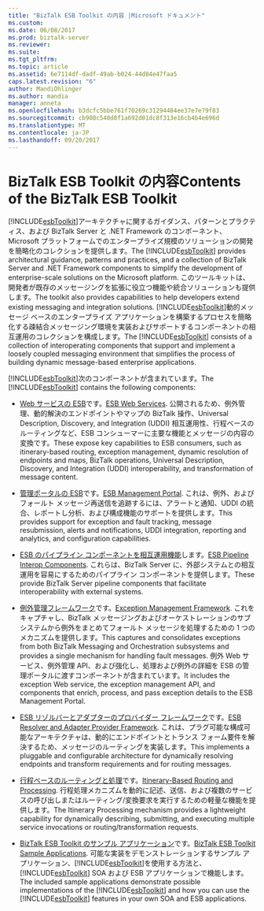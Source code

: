 ```yaml
---
title: "BizTalk ESB Toolkit の内容 |Microsoft ドキュメント"
ms.custom: 
ms.date: 06/08/2017
ms.prod: biztalk-server
ms.reviewer: 
ms.suite: 
ms.tgt_pltfrm: 
ms.topic: article
ms.assetid: 6e7114df-dadf-49ab-b024-44d84e47faa5
caps.latest.revision: "6"
author: MandiOhlinger
ms.author: mandia
manager: anneta
ms.openlocfilehash: b3dcfc5bbe761f70269c31294484ee37e7e79f83
ms.sourcegitcommit: cb908c540d8f1a692d01dc8f313e16cb4b4e696d
ms.translationtype: MT
ms.contentlocale: ja-JP
ms.lasthandoff: 09/20/2017
---
```

# <a name="contents-of-the-biztalk-esb-toolkit"></a><span data-ttu-id="bb11c-102">BizTalk ESB Toolkit の内容</span><span class="sxs-lookup"><span data-stu-id="bb11c-102">Contents of the BizTalk ESB Toolkit</span></span>
<span data-ttu-id="bb11c-103">[!INCLUDE[esbToolkit](../includes/esbtoolkit-md.md)]アーキテクチャに関するガイダンス、パターンとプラクティス、および BizTalk Server と .NET Framework のコンポーネント、Microsoft プラットフォームでのエンタープライズ規模のソリューションの開発を簡略化のコレクションを提供します。</span><span class="sxs-lookup"><span data-stu-id="bb11c-103">The [!INCLUDE[esbToolkit](../includes/esbtoolkit-md.md)] provides architectural guidance, patterns and practices, and a collection of BizTalk Server and .NET Framework components to simplify the development of enterprise-scale solutions on the Microsoft platform.</span></span> <span data-ttu-id="bb11c-104">このツールキットは、開発者が既存のメッセージングを拡張に役立つ機能や統合ソリューションも提供します。</span><span class="sxs-lookup"><span data-stu-id="bb11c-104">The toolkit also provides capabilities to help developers extend existing messaging and integration solutions.</span></span> <span data-ttu-id="bb11c-105">[!INCLUDE[esbToolkit](../includes/esbtoolkit-md.md)]動的メッセージ ベースのエンタープライズ アプリケーションを構築するプロセスを簡略化する疎結合メッセージング環境を実装およびサポートするコンポーネントの相互運用のコレクションを構成します。</span><span class="sxs-lookup"><span data-stu-id="bb11c-105">The [!INCLUDE[esbToolkit](../includes/esbtoolkit-md.md)] consists of a collection of interoperating components that support and implement a loosely coupled messaging environment that simplifies the process of building dynamic message-based enterprise applications.</span></span>  
  
 <span data-ttu-id="bb11c-106">[!INCLUDE[esbToolkit](../includes/esbtoolkit-md.md)]次のコンポーネントが含まれています。</span><span class="sxs-lookup"><span data-stu-id="bb11c-106">The [!INCLUDE[esbToolkit](../includes/esbtoolkit-md.md)] contains the following components:</span></span>  
  
-   <span data-ttu-id="bb11c-107">[Web サービスの ESB](../esb-toolkit/esb-web-services.md)です。</span><span class="sxs-lookup"><span data-stu-id="bb11c-107">[ESB Web Services](../esb-toolkit/esb-web-services.md).</span></span> <span data-ttu-id="bb11c-108">公開されるため、例外管理、動的解決のエンドポイントやマップの BizTalk 操作、Universal Description, Discovery, and Integration (UDDI) 相互運用性、行程ベースのルーティングなど、ESB コンシューマーに主要な機能とメッセージの内容の変換です。</span><span class="sxs-lookup"><span data-stu-id="bb11c-108">These expose key capabilities to ESB consumers, such as itinerary-based routing, exception management, dynamic resolution of endpoints and maps, BizTalk operations, Universal Description, Discovery, and Integration (UDDI) interoperability, and transformation of message content.</span></span>  
  
-   <span data-ttu-id="bb11c-109">[管理ポータルの ESB](../esb-toolkit/esb-management-portal.md)です。</span><span class="sxs-lookup"><span data-stu-id="bb11c-109">[ESB Management Portal](../esb-toolkit/esb-management-portal.md).</span></span> <span data-ttu-id="bb11c-110">これは、例外、およびフォールト メッセージ再送信を追跡するには、アラートと通知、UDDI の統合、レポートし分析、および構成機能のサポートを提供します。</span><span class="sxs-lookup"><span data-stu-id="bb11c-110">This provides support for exception and fault tracking, message resubmission, alerts and notifications, UDDI integration, reporting and analytics, and configuration capabilities.</span></span>  
  
-   <span data-ttu-id="bb11c-111">[ESB のパイプライン コンポーネントを相互運用機能](../esb-toolkit/esb-pipeline-interop-components.md)します。</span><span class="sxs-lookup"><span data-stu-id="bb11c-111">[ESB Pipeline Interop Components](../esb-toolkit/esb-pipeline-interop-components.md).</span></span> <span data-ttu-id="bb11c-112">これらは、BizTalk Server に、外部システムとの相互運用を容易にするためのパイプライン コンポーネントを提供します。</span><span class="sxs-lookup"><span data-stu-id="bb11c-112">These provide BizTalk Server pipeline components that facilitate interoperability with external systems.</span></span>  
  
-   <span data-ttu-id="bb11c-113">[例外管理フレームワーク](../esb-toolkit/exception-management-framework.md)です。</span><span class="sxs-lookup"><span data-stu-id="bb11c-113">[Exception Management Framework](../esb-toolkit/exception-management-framework.md).</span></span> <span data-ttu-id="bb11c-114">これをキャプチャし、BizTalk メッセージングおよびオーケストレーションのサブシステムから例外をまとめてフォールト メッセージを処理するための 1 つのメカニズムを提供します。</span><span class="sxs-lookup"><span data-stu-id="bb11c-114">This captures and consolidates exceptions from both BizTalk Messaging and Orchestration subsystems and provides a single mechanism for handling fault messages.</span></span> <span data-ttu-id="bb11c-115">例外 Web サービス、例外管理 API、および強化し、処理および例外の詳細を ESB の管理ポータルに渡すコンポーネントが含まれています。</span><span class="sxs-lookup"><span data-stu-id="bb11c-115">It includes the exception Web service, the exception management API, and components that enrich, process, and pass exception details to the ESB Management Portal.</span></span>  
  
-   <span data-ttu-id="bb11c-116">[ESB リゾルバーとアダプターのプロバイダー フレームワーク](../esb-toolkit/esb-resolver-and-adapter-provider-framework.md)です。</span><span class="sxs-lookup"><span data-stu-id="bb11c-116">[ESB Resolver and Adapter Provider Framework](../esb-toolkit/esb-resolver-and-adapter-provider-framework.md).</span></span> <span data-ttu-id="bb11c-117">これは、プラグ可能な構成可能なアーキテクチャは、動的にエンドポイントとトランス フォーム要件を解決するため、メッセージのルーティングを実装します。</span><span class="sxs-lookup"><span data-stu-id="bb11c-117">This implements a pluggable and configurable architecture for dynamically resolving endpoints and transform requirements and for routing messages.</span></span>  
  
-   <span data-ttu-id="bb11c-118">[行程ベースのルーティングと処理](../esb-toolkit/itinerary-based-routing-and-processing.md)です。</span><span class="sxs-lookup"><span data-stu-id="bb11c-118">[Itinerary-Based Routing and Processing](../esb-toolkit/itinerary-based-routing-and-processing.md).</span></span> <span data-ttu-id="bb11c-119">行程処理メカニズムを動的に記述、送信、および複数のサービスの呼び出しまたはルーティング/変換要求を実行するための軽量な機能を提供します。</span><span class="sxs-lookup"><span data-stu-id="bb11c-119">The Itinerary Processing mechanism provides a lightweight capability for dynamically describing, submitting, and executing multiple service invocations or routing/transformation requests.</span></span>  
  
-   <span data-ttu-id="bb11c-120">[BizTalk ESB Toolkit のサンプル アプリケーション](../esb-toolkit/biztalk-esb-toolkit-sample-applications.md)です。</span><span class="sxs-lookup"><span data-stu-id="bb11c-120">[BizTalk ESB Toolkit Sample Applications](../esb-toolkit/biztalk-esb-toolkit-sample-applications.md).</span></span> <span data-ttu-id="bb11c-121">可能な実装をデモンストレーションするサンプル アプリケーション、[!INCLUDE[esbToolkit](../includes/esbtoolkit-md.md)]を使用する方法と、 [!INCLUDE[esbToolkit](../includes/esbtoolkit-md.md)] SOA および ESB アプリケーションで機能します。</span><span class="sxs-lookup"><span data-stu-id="bb11c-121">The included sample applications demonstrate possible implementations of the [!INCLUDE[esbToolkit](../includes/esbtoolkit-md.md)] and how you can use the [!INCLUDE[esbToolkit](../includes/esbtoolkit-md.md)] features in your own SOA and ESB applications.</span></span>